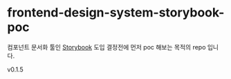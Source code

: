 # frontend-design-system-storybook-poc

컴포넌트 문서화 툴인 [Storybook](https://storybook.js.org/) 도입 결정전에 먼저 poc 해보는 목적의 repo 입니다.

v0.1.5
